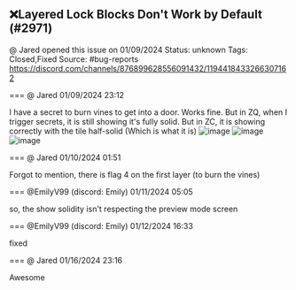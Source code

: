 ## ❌Layered Lock Blocks Don't Work by Default (#2971)
@ Jared opened this issue on 01/09/2024
Status: unknown
Tags: Closed,Fixed
Source: #bug-reports https://discord.com/channels/876899628556091432/1194418433266307162


=== @ Jared 01/09/2024 23:12

I have a secret to burn vines to get into a door. Works fine. But in ZQ, when I trigger secrets, it is still showing it's fully solid. But in ZC, it is showing correctly with the tile half-solid (Which is what it is)
![image](https://cdn.discordapp.com/attachments/1194418433266307162/1194418433408901261/Screenshot_2024-01-09_180219.png?ex=65e7a6d9&is=65d531d9&hm=0e7980b009d3ffad19547e59a132f7be059003c8af807b9b942bdccc800cb2fe&)
![image](https://cdn.discordapp.com/attachments/1194418433266307162/1194418433677332591/Screenshot_2024-01-09_180934.png?ex=65e7a6d9&is=65d531d9&hm=c071f15c24692f4cade6688d75ae569fdac84cde4eaa646bbf51792027091f9b&)
![image](https://cdn.discordapp.com/attachments/1194418433266307162/1194418433991921674/Screenshot_2024-01-09_181005.png?ex=65e7a6d9&is=65d531d9&hm=cb3d9b438a02e47b39c90e0da20e6caec7ba4a5d66bd24aa0edb8aa7acb51580&)

=== @ Jared 01/10/2024 01:51

Forgot to mention, there is flag 4 on the first layer (to burn the vines)

=== @EmilyV99 (discord: Emily) 01/11/2024 05:05

so, the show solidity isn't respecting the preview mode screen

=== @EmilyV99 (discord: Emily) 01/12/2024 16:33

fixed

=== @ Jared 01/16/2024 23:16

Awesome
